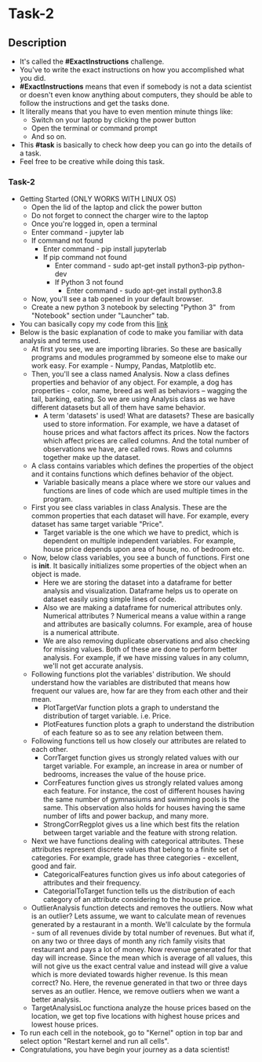 # Task-2


## Description

- It's called the <strong>#ExactInstructions</strong> challenge. 
- You've to write the exact instructions on how you accomplished what you did. 
- <strong>#ExactInstructions</strong> means that even if somebody is not a data scientist or doesn't even know anything about computers, they should be able to follow the instructions and get the tasks done.
- It literally means that you have to even mention minute things like: 
    - Switch on your laptop by clicking the power button 
    - Open the terminal or command prompt 
    - And so on.
- This <strong>#task</strong> is basically to check how deep you can go into the details of a task. 
- Feel free to be creative while doing this task. 


### Task-2

- Getting Started (ONLY WORKS WITH LINUX OS)
	- Open the lid of the laptop and click the power button
	- Do not forget to connect the charger wire to the laptop
	- Once you're logged in, open a terminal
	- Enter command - jupyter lab
	- If command not found
		- Enter command - pip install jupyterlab
		- If pip command not found
			- Enter command - sudo apt-get install python3-pip python-dev
			- If Python 3 not found
				- Enter command - sudo apt-get install python3.8
	- Now, you'll see a tab opened in your default browser.
	- Create a new python 3 notebook by selecting "Python 3"  from "Notebook" section under "Launcher" tab.
- You can basically copy my code from this [link](https://github.com/JayantUppal/Infinity/blob/master/Data%20Science/Task-1/Task-1.ipynb)
- Below is the basic explanation of code to make you familiar with data analysis and terms used.
	- At first you see, we are importing libraries. So these are basically programs and modules programmed by someone else to make our work easy. For example - Numpy, Pandas, Matplotlib etc.
	- Then, you'll see a class named Analysis. Now a class defines properties and behavior of any object. For example, a dog has properties - color, name, breed as well as behaviors – wagging the tail, barking, eating. So we are using Analysis class as we have different datasets but all of them have same behavior.
		- A term 'datasets' is used! What are datasets? These are basically used to store information. For example, we have a dataset of house prices and what factors affect its prices. Now the factors which affect prices are called columns. And the total number of observations we have, are called rows. Rows and columns together make up the dataset.
	- A class contains variables which defines the properties of the object and it contains functions which defines behavior of the object.
		- Variable basically means a place where we store our values and functions are lines of code which are used multiple times in the program.
	- First you see class variables in class Analysis. These are the common properties that each dataset will have. For example, every dataset has same target variable "Price".
		- Target variable is the one which we have to predict, which is dependent on multiple independent variables. For example, house price depends upon area of house, no. of bedroom etc.
	- Now, below class variables, you see a bunch of functions. First one is __init__. It basically initializes some properties of the object when an object is made. 
		- Here we are storing the dataset into a dataframe for better analysis and visualization. Dataframe helps us to operate on dataset easily using simple lines of code. 
		- Also we are making a dataframe for numerical attributes only. Numerical attributes ? Numerical means a value within a range and attributes are basically columns. For example, area of house is a numerical attribute.
		- We are also removing duplicate observations and also checking for missing values. Both of these are done to perform better analysis. For example, if we have missing values in any column, we'll not get accurate analysis.
	- Following functions plot the variables' distribution. We should understand how the variables are distributed that means how frequent our values are, how far are they from each other and their mean. 
		- PlotTargetVar function plots a graph to understand the distribution of target variable. i.e. Price.
		- PlotFeatures function plots a graph to understand the distribution of each feature so as to see any relation between them.
	- Following functions tell us how closely our attributes are related to each other.
	    - CorrTarget function gives us strongly related values with our target variable. For example, an increase in area or number of bedrooms, increases the value of the house price.
	    - CorrFeatures function gives us strongly related values among each feature. For instance, the cost of different houses having the same number of gymnasiums and swimming pools is the same. This observation also holds for houses having the same number of lifts and power backup, and many more.
	    - StrongCorrRegplot gives us a line which best fits the relation between target variable and the feature with strong relation.
	- Next we have functions dealing with categorical attributes. These attributes represent discrete values that belong to a finite set of categories. For example, grade has three categories - excellent, good and fair. 
	    -  CategoricalFeatures function gives us info about categories of attributes and their frequency.
	    -  CategorialToTarget function tells us the distribution of each category of an attribute considering to the house price.
	- OutlierAnalysis function detects and removes the outliers. Now what is an outlier? Lets assume, we want to calculate mean of revenues generated by a restaurant in a month. We'll calculate by the formula - sum of all revenues divide by total number of revenues. But what if, on any two or three days of month any rich family visits that restaurant and pays a lot of money. Now revenue generated for that day will increase. Since the mean which is average of all values, this will not give us the exact central value and instead will give a value which is more deviated towards higher revenue. Is this mean correct? No. Here, the revenue generated in that two or three days serves as an outlier. Hence, we remove outliers when we want a better analysis.
	- TargetAnalysisLoc functiona analyze the house prices based on the location, we get top five locations with highest house prices and lowest house prices.
- To run each cell in the notebook, go to "Kernel" option in top bar and select option "Restart kernel and run all cells".
- Congratulations, you have begin your journey as a data scientist!

